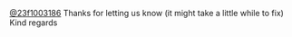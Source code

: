 [@23f1003186](/u/23f1003186)
Thanks for letting us know (it might take a little while to fix)
Kind regards